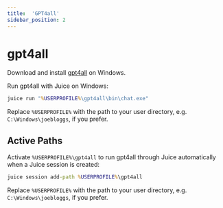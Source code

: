 ```yaml
---
title:  'GPT4all'
sidebar_position: 2
---
```


# gpt4all

Download and install [gpt4all](https://www.nomic.ai/gpt4all) on Windows.

Run gpt4all with Juice on Windows:

~~~cmd
juice run "%USERPROFILE%\gpt4all\bin\chat.exe"
~~~

Replace `%USERPROFILE%` with the path to your user directory, e.g. `C:\Windows\joebloggs`, if you prefer.

## Active Paths

Activate `%USERPROFILE%\gpt4all` to run gpt4all through Juice automatically when a Juice session is created:

~~~cmd
juice session add-path %USERPROFILE%\gpt4all
~~~

Replace `%USERPROFILE%` with the path to your user directory, e.g. `C:\Windows\joebloggs`, if you prefer.
